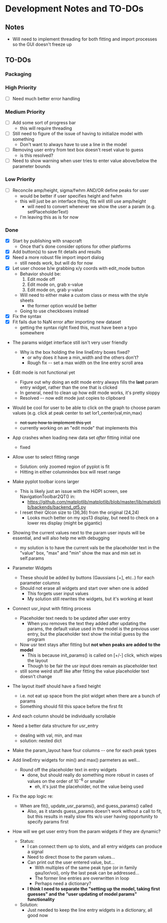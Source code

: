 # Development Notes and TO-DOs

## Notes

- Will need to implement threading for both fitting and import processes so the GUI doesn't freeze up

## TO-DOs

### Packaging

### High Priority

- [ ] Need much better error handling

### Medium Priority

- [ ] Add some sort of progress bar
    - this will require threading
- [ ] Still need to figure of the issue of having to initialize model with something 
    - Don't want to always have to use a line in the model
- [ ] Removing user entry from text box doesn't reset value to guess
    - is this resolved?
- [ ] Need to show warning when user tries to enter value above/below the parameter bounds

### Low Priority

- [ ] Reconcile amp/height, sigma/fwhm AND/OR define peaks for user
    - would be better if user specifies height and fwhm
    - this will just be an interface thing, fits will still use amp/height
        - will need to convert whenever we show the user a param (e.g. setPlaceholderText)
    - I'm leaving this as is for now

### Done

- [x] Start by publishing with snapcraft
    - Once that's done consider options for other platforms
- [x] Add button(s) to save fit details and results
- [x] Need a more robust file import import dialog
    - still needs work, but will do for now
- [x] Let user choose b/w grabbing x/y coords with edit_mode button
    - Behavior should be:
        1. Edit mode off
        2. Edit mode on, grab x-value
        3. Edit mode on, grab y-value
    -  Will need to either make a custom class or mess with the style sheets
        - the former option would be better
    - Going to use checkboxes instead
- [x] Fix the syntax
- [x] Fit fails due to NaN error after importing new dataset
    - getting the syntax right fixed this, must have been a typo somewhere
- The params widget interface still isn't very user friendly
    - Why is the box holding the line lineEntry boxes fixed?
        - or why does it have a min_width and the others don't?
        - Rough fix -- set a max width on the line entry scroll area
- Edit mode is not functional yet
    - Figure out why doing an edit mode entry always fills the **last** param entry widget, rather than the one that is clicked
    - In general, need to clean up how edit mode works, it's pretty sloppy
    - Resolved -- now edit mode just copies to clipboard
- Would be cool for user to be able to click on the graph to choose param values (e.g. click at peak center to set lor1_center(val,min,max)
    - ~~not sure how to implement this yet~~
    - currently working on an "edit mode" that implements this
- App crashes when loading new data set *after* fitting initial one
    - fixed
- Allow user to select fitting range
    - Solution: only zoomed region of pyplot is fit
    - Hitting <enter> in either columnindex box will reset range
- Make pyplot toolbar icons larger
    - This is likely just an issue with the HiDPI screen, see NavigationToolbar2QT() in:
        - https://github.com/matplotlib/matplotlib/blob/master/lib/matplotlib/backends/backend_qt5.py
    - I reset their QIcon size to (36,36) from the original (24,24)
        - Looks much better on my xps13 display, but need to check on a lower res display (might be gigantic)
- Showing the current values next to the param user inputs will be essential, and will also help me with debugging
    - my solution is to have the current vals be the placeholder text in the "value" box, "max" and "min" show the max and min set in self.params
- Parameter Widgets
    - These should be added by buttons (Gaussians [+], etc..) for each parameter columns
    - Should not erase all widgets and start over when one is added
        - This forgets user input values
        - My solution still rewrites the widgets, but it's working at least
- Connect usr_input with fitting process
    - Placeholder text needs to be updated after user entry
        - When you removes the text they added after updating the params, the default value used in the model is the previous user entry, but the placeholder text show the initial guess by the program
    - Now usr text stays after fitting but **not when peaks are added to the model**
        - This is because init_params() is called on [+/-] click, which wipes the layout
        - Though to be fair the usr input does remain as placeholder text
    - still some weird stuff like after fitting the value placeholder text doesn't change
- The layout itself should have a fixed height
    - i.e. not eat up space from the plot widget when there are a bunch of params
    - Something should fill this space before the first fit
- And each column should be individually scrollable
- Need a better data structure for usr_entry
    - dealing with val, min, and max
    - solution: nested dict
- Make the param_layout have four columns -- one for each peak types
- Add lineEntry widgets for min() and max() parmeters as well... 
    - Round off the placeholder text in entry widgets
        - done, but should really do something more robust in cases of values on the order of $10^{-6}$ or smaller
            - eh, it's just the placeholder, not the value being used
- Fix the app logic re:
    - When are fit(), update_usr_params(), and guess_params() called
        - Also, as it stands guess_params doesn't work without a call to fit, but this results in really slow fits w/o user having opportunity to specify params first

- How will we get user entry from the param widgets if they are dynamic?
    - Status:
        - I can connect them up to slots, and all entry widgets can produce a signal
        - Need to direct those to the param values...
        - Can print out the user entered value, but...
            - With multiples of the same peak type (or in family gau/lor/voi), only the last peak can be addressed...
            - The former line entries are overwritten in loop
            - Perhaps need a dictionary?
        - **I think I need to separate the "setting up the model, taking first guesses" and the "user updating of model params" functionality**
    - Solution:
        - Just needed to keep the line entry widgets in a dictionary, all good now

